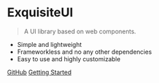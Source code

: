<!-- ![logo](_media/icon.svg) -->

# ExquisiteUI

> A UI library based on web components.
- Simple and lightweight
- Frameworkless and no any other dependencies
- Easy to use and highly customizable

[GitHub](https://github.com/321paranoiawhy/ExquisiteUI)
[Getting Started](getting-started/quick-start)